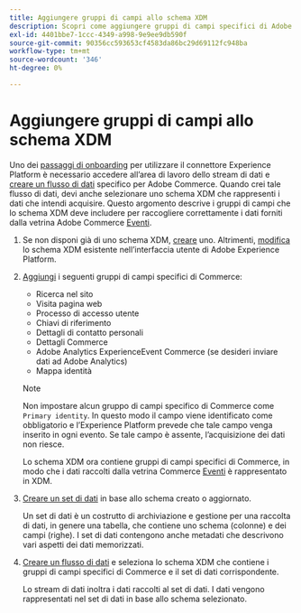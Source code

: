 ```yaml
---
title: Aggiungere gruppi di campi allo schema XDM
description: Scopri come aggiungere gruppi di campi specifici di Adobe Commerce a uno schema XDM.
exl-id: 4401bbe7-1ccc-4349-a998-9e9ee9db590f
source-git-commit: 90356cc593653cf4583da86bc29d69112fc948ba
workflow-type: tm+mt
source-wordcount: '346'
ht-degree: 0%

---
```


# Aggiungere gruppi di campi allo schema XDM

Uno dei [passaggi di onboarding](overview.md#onboarding-steps) per utilizzare il connettore Experience Platform è necessario accedere all’area di lavoro dello stream di dati e [creare un flusso di dati](https://experienceleague.adobe.com/docs/experience-platform/edge/datastreams/overview.html) specifico per Adobe Commerce. Quando crei tale flusso di dati, devi anche selezionare uno schema XDM che rappresenti i dati che intendi acquisire. Questo argomento descrive i gruppi di campi che lo schema XDM deve includere per raccogliere correttamente i dati forniti dalla vetrina Adobe Commerce [Eventi](events.md).

1. Se non disponi già di uno schema XDM, [creare](https://experienceleague.adobe.com/docs/experience-platform/xdm/ui/resources/schemas.html#create) uno. Altrimenti, [modifica](https://experienceleague.adobe.com/docs/experience-platform/xdm/ui/resources/schemas.html#edit) lo schema XDM esistente nell’interfaccia utente di Adobe Experience Platform.

1. [Aggiungi](https://experienceleague.adobe.com/docs/experience-platform/xdm/ui/resources/schemas.html#add-field-groups) i seguenti gruppi di campi specifici di Commerce:

   - Ricerca nel sito
   - Visita pagina web
   - Processo di accesso utente
   - Chiavi di riferimento
   - Dettagli di contatto personali
   - Dettagli Commerce
   - Adobe Analytics ExperienceEvent Commerce (se desideri inviare dati ad Adobe Analytics)
   - Mappa identità

   >[!NOTE]
   >
   > Non impostare alcun gruppo di campi specifico di Commerce come `Primary identity`. In questo modo il campo viene identificato come obbligatorio e l’Experience Platform prevede che tale campo venga inserito in ogni evento. Se tale campo è assente, l’acquisizione dei dati non riesce.

   Lo schema XDM ora contiene gruppi di campi specifici di Commerce, in modo che i dati raccolti dalla vetrina Commerce [Eventi](events.md) è rappresentato in XDM.

1. [Creare un set di dati](https://experienceleague.adobe.com/docs/platform-learn/implement-mobile-sdk/experience-cloud/platform.html#create-a-dataset) in base allo schema creato o aggiornato.

   Un set di dati è un costrutto di archiviazione e gestione per una raccolta di dati, in genere una tabella, che contiene uno schema (colonne) e dei campi (righe). I set di dati contengono anche metadati che descrivono vari aspetti dei dati memorizzati.

1. [Creare un flusso di dati](https://experienceleague.adobe.com/docs/experience-platform/edge/datastreams/overview.html) e seleziona lo schema XDM che contiene i gruppi di campi specifici di Commerce e il set di dati corrispondente.

   Lo stream di dati inoltra i dati raccolti al set di dati. I dati vengono rappresentati nel set di dati in base allo schema selezionato.
